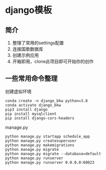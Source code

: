 # django模板

## 简介

1. 整理了常用的settings配置
2. 连接国歌数据库
3. 创建示例应用
4. 开箱即用，clone此项目即可开始你的创作

## 一些常用命令整理

创建虚拟环境

```text
conda create -n django_bkw python=3.8
conda activate django_bkw
pip3 install django
pip install mysqlclient
pip install django-cors-headers
```

manage.py

```text
python manage.py startapp schedule_app
python manage.py createsuperuser
python manage.py makemigrations
python manage.py migrate
python manage.py migrate --database=default
python manage.py runserver
python manage.py runserver 0.0.0.0:60023

```
